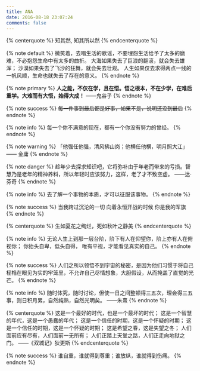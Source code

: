 ```yaml
---
title: ANA
date: 2016-08-18 23:07:24
comments: false
---
```


{% centerquote %}
    知其然, 知其所以然
{% endcenterquote %}

{% note default %}
    微笑着，去唱生活的歌谣，不要埋怨生活给予了太多的磨难，不必抱怨生命中有太多的曲折。
    大海如果失去了巨浪的翻滚，就会失去雄浑；
    沙漠如果失去了飞沙的狂舞，就会失去壮观。
    人生如果仅去求得两点一线的一帆风顺，生命也就失去了存在的意义。
{% endnote %}

{% note primary %}
    **人之能，不仅在学，且在悟。悟之根本，不在少学，在难后重学。大难而有大悟，始得大成！**   ——鬼谷子
{% endnote %}

{% note success %}
    ~~每一件事到最后都是好事，如果不是，说明还没到最后~~
{% endnote %}

{% note info %}
    每一个你不满意的现在，都有一个你没有努力的曾经。
{% endnote %}

{% note warning %}
    「他强任他强，清风拂山岗；他横任他横，明月照大江」  —— 金庸
{% endnote %}

{% note danger %}
    趁年少去探求知识吧，它将弥补由于年老而带来的亏损。智慧乃是老年的精神养料，所以年轻时应该努力，这样，老了才不致空虚。 ——达·芬奇
{% endnote %}

{% note info %}
    去了解一个事物的本质，才可以征服该事物。
{% endnote %}

{% note success %}
    当我跨过沉沦的一切
    向着永恒开战的时候
    你是我的军旗
{% endnote %}

{% centerquote %}
    生如夏花之绚烂，死如秋叶之静美
{% endcenterquote %}

{% note info %}
	无论人生上到那一层台阶，阶下有人在仰望你，阶上亦有人在俯视你；
	你抬头自卑，低头自得，
	唯有平视，才能看见真实的自己。
{% endnote %}

{% note success %}
  人们之所以领悟不到宇宙的秘密，是因为他们习惯于将自己桎梏在眼见为实的牢笼里，不允许自己尽情想象，大胆假设，从而掩盖了直觉的光芒。
{% endnote %}

{% note info %}
   随时体究，随时讨论，但使一日之间整顿得三五次，理会得三五事，则日积月累，自然纯熟，自然光明矣。 ——朱熹
{% endnote %}

{% centerquote %}
    这是一个最好的时代，也是一个最坏的时代；
    这是一个智慧的年代，这是一个愚蠢的年代；
    这是一个信任的时期，这是一个怀疑的时期；
    这是一个信任的时期，这是一个怀疑的时期；
    这是希望之春，这是失望之冬；
    人们面前应有尽有，人们面前一无所有；
    人们正踏上天堂之路，人们正走向地狱之门。
              ——《双城记》狄更斯
{% endcenterquote %}

{% note success %}
  谁自重，谁就得到尊重；谁放纵，谁就得到伤痛。
{% endnote %}
